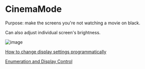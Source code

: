 # CinemaMode

Purpose: make the screens you're not watching a movie on black.

Can also adjust individual screen's brightness.

![image](https://user-images.githubusercontent.com/16213022/172218137-9018eb16-2b09-484c-aea8-6c7b8419c192.png)

[How to change display settings programmatically](https://www.asawicki.info/news_1637_how_to_change_display_mode_using_winapi#:~:text=To%20change%20display%20mode%2C%20use%20function%20ChangeDisplaySettingsEx.%20As,%2AlpDevMode%29%2C%20pass%20structure%20filled%20with%20desired%20Display%20Settings.)

[Enumeration and Display Control](https://learn.microsoft.com/en-us/windows/win32/gdi/enumeration-and-display-control)
